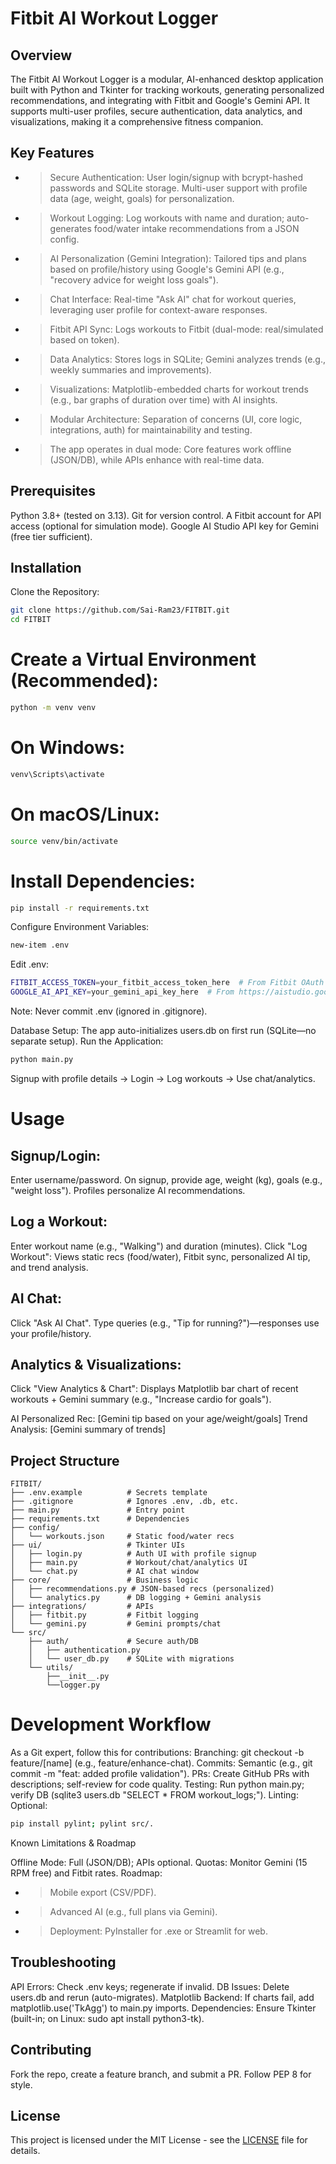 # Fitbit AI Workout Logger

## Overview
The Fitbit AI Workout Logger is a modular, AI-enhanced desktop application built with Python and Tkinter for tracking workouts, generating personalized recommendations, and integrating with Fitbit and Google's Gemini API. It supports multi-user profiles, secure authentication, data analytics, and visualizations, making it a comprehensive fitness companion.

## Key Features
- > Secure Authentication: User login/signup with bcrypt-hashed passwords and SQLite storage. Multi-user support with profile data (age, weight, goals) for personalization.
- > Workout Logging: Log workouts with name and duration; auto-generates food/water intake recommendations from a JSON config.
- > AI Personalization (Gemini Integration): Tailored tips and plans based on profile/history using Google's Gemini API (e.g., "recovery advice for weight loss goals").
- > Chat Interface: Real-time "Ask AI" chat for workout queries, leveraging user profile for context-aware responses.
- > Fitbit API Sync: Logs workouts to Fitbit (dual-mode: real/simulated based on token).
- > Data Analytics: Stores logs in SQLite; Gemini analyzes trends (e.g., weekly summaries and improvements).
- > Visualizations: Matplotlib-embedded charts for workout trends (e.g., bar graphs of duration over time) with AI insights.
- > Modular Architecture: Separation of concerns (UI, core logic, integrations, auth) for maintainability and testing.
- > The app operates in dual mode: Core features work offline (JSON/DB), while APIs enhance with real-time data.

## Prerequisites
Python 3.8+ (tested on 3.13).
Git for version control.
A Fitbit account for API access (optional for simulation mode).
Google AI Studio API key for Gemini (free tier sufficient).

## Installation
Clone the Repository:
```bash
git clone https://github.com/Sai-Ram23/FITBIT.git
cd FITBIT
```

# Create a Virtual Environment (Recommended):
```bash
python -m venv venv
```
# On Windows:
```bash
venv\Scripts\activate
```
# On macOS/Linux:
```bash
source venv/bin/activate
```

# Install Dependencies:
```bash
pip install -r requirements.txt
```

Configure Environment Variables:
```bash
new-item .env
```

Edit .env:
```bash
FITBIT_ACCESS_TOKEN=your_fitbit_access_token_here  # From Fitbit OAuth (optional)
GOOGLE_AI_API_KEY=your_gemini_api_key_here  # From https://aistudio.google.com/app/apikey
```

Note: Never commit .env (ignored in .gitignore).

Database Setup: The app auto-initializes users.db on first run (SQLite—no separate setup).
Run the Application:
```bash
python main.py
```

Signup with profile details → Login → Log workouts → Use chat/analytics.

# Usage
## Signup/Login:
Enter username/password.
On signup, provide age, weight (kg), goals (e.g., "weight loss").
Profiles personalize AI recommendations.

## Log a Workout:

Enter workout name (e.g., "Walking") and duration (minutes).
Click "Log Workout": Views static recs (food/water), Fitbit sync, personalized AI tip, and trend analysis.

## AI Chat:

Click "Ask AI Chat".
Type queries (e.g., "Tip for running?")—responses use your profile/history.

## Analytics & Visualizations:

Click "View Analytics & Chart": Displays Matplotlib bar chart of recent workouts + Gemini summary (e.g., "Increase cardio for goals").

AI Personalized Rec: [Gemini tip based on your age/weight/goals]
Trend Analysis: [Gemini summary of trends]
## Project Structure
```structure
FITBIT/
├── .env.example          # Secrets template
├── .gitignore            # Ignores .env, .db, etc.
├── main.py               # Entry point
├── requirements.txt      # Dependencies
├── config/
│   └── workouts.json     # Static food/water recs
├── ui/                   # Tkinter UIs
│   ├── login.py          # Auth UI with profile signup
│   ├── main.py           # Workout/chat/analytics UI
│   └── chat.py           # AI chat window
├── core/                 # Business logic
│   ├── recommendations.py # JSON-based recs (personalized)
│   └── analytics.py      # DB logging + Gemini analysis
├── integrations/         # APIs
│   ├── fitbit.py         # Fitbit logging
│   └── gemini.py         # Gemini prompts/chat
└── src/
    ├── auth/             # Secure auth/DB
    │   ├── authentication.py
    │   └── user_db.py    # SQLite with migrations
    └── utils/
        ├──__init__.py
        └──logger.py
```

# Development Workflow
As a Git expert, follow this for contributions:
Branching: git checkout -b feature/[name] (e.g., feature/enhance-chat).
Commits: Semantic (e.g., git commit -m "feat: added profile validation").
PRs: Create GitHub PRs with descriptions; self-review for code quality.
Testing: Run python main.py; verify DB (sqlite3 users.db "SELECT * FROM workout_logs;").
Linting: Optional: 
```bash 
pip install pylint; pylint src/.
```

Known Limitations & Roadmap

Offline Mode: Full (JSON/DB); APIs optional.
Quotas: Monitor Gemini (15 RPM free) and Fitbit rates.
Roadmap:
- > Mobile export (CSV/PDF).
- > Advanced AI (e.g., full plans via Gemini).
- > Deployment: PyInstaller for .exe or Streamlit for web.

## Troubleshooting

API Errors: Check .env keys; regenerate if invalid.
DB Issues: Delete users.db and rerun (auto-migrates).
Matplotlib Backend: If charts fail, add matplotlib.use('TkAgg') to main.py imports.
Dependencies: Ensure Tkinter (built-in; on Linux: sudo apt install python3-tk).

## Contributing
Fork the repo, create a feature branch, and submit a PR. Follow PEP 8 for style.
## License
This project is licensed under the MIT License - see the [LICENSE](LICENSE.txt) file for details.